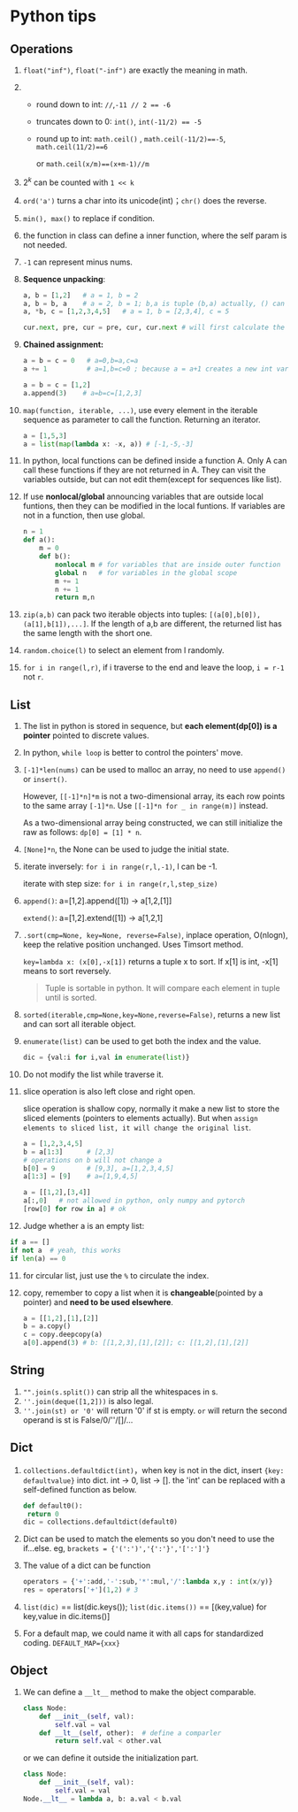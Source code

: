 # Python tips

## Operations

1. `float("inf")`, `float("-inf")` are exactly the meaning in math.

2. - round down to int: `//`,`-11 // 2 == -6`
   - truncates down to 0: `int()`, `int(-11/2) == -5`

   - round up to int: `math.ceil()` , `math.ceil(-11/2)==-5`, `math.ceil(11/2)==6`

     or `math.ceil(x/m)==(x+m-1)//m`

3. $2^k$ can be counted with `1 << k`

4. `ord('a')` turns a char into its unicode(int)；`chr()` does the reverse.

5. `min(), max()` to replace if condition.

6. the function in class can define a inner function, where the self param is not needed.

7. `-1` can represent minus nums.

8. **Sequence unpacking**:

   ```python
   a, b = [1,2]   # a = 1, b = 2
   a, b = b, a    # a = 2, b = 1; b,a is tuple (b,a) actually, () can be omitted
   a, *b, c = [1,2,3,4,5]   # a = 1, b = [2,3,4], c = 5
   
   cur.next, pre, cur = pre, cur, cur.next # will first calculate the right part, and assign sequencely to the left.
   ```

9. **Chained assignment:**

   ```python
   a = b = c = 0   # a=0,b=a,c=a
   a += 1          # a=1,b=c=0 ; because a = a+1 creates a new int variable a+1
   
   a = b = c = [1,2]
   a.append(3)    # a=b=c=[1,2,3]
   ```

10. `map(function, iterable, ...)`, use every element in the iterable sequence as parameter to call the function. Returning an iterator.

    ```python
    a = [1,5,3]
    a = list(map(lambda x: -x, a)) # [-1,-5,-3]
    ```

11. In python, local functions can be defined inside a function A. Only A can call these functions if they are not returned in A. They can visit the variables outside, but can not edit them(except for sequences like list).

12. If use **nonlocal/global** announcing variables that are outside local funtions, then they can be modified in the local funtions. If variables are not in a function, then use global.

    ```python
    n = 1
    def a():
    	m = 0
    	def b():
    		nonlocal m # for variables that are inside outer function
    		global n   # for variables in the global scope
    		m += 1
            n += 1
    		return m,n
    ```

13. `zip(a,b)` can pack two iterable objects into tuples: `[(a[0],b[0]),(a[1],b[1]),...]`. If the length of a,b are different, the returned list has the same length with the short one.

14. `random.choice(l)` to select an element from l randomly.

15. `for i in range(l,r)`, if i traverse to the end and leave the loop, `i = r-1` not `r`.

## List

1. The list in python is stored in sequence, but **each element(dp[0]) is a pointer** pointed to discrete values.

2. In python, `while loop` is better to control the pointers' move. 

3. `[-1]*len(nums)` can be used to malloc an array, no need to use `append()` or `insert()`.

   However, `[[-1]*n]*m` is not a two-dimensional array, its each row points to the same array `[-1]*n`. Use `[[-1]*n for _ in range(m)]` instead.

   As a two-dimensional array being constructed, we can still initialize the raw as follows: `dp[0] = [1] * n`.

4. `[None]*n`, the None can be used to judge the initial state.

5. iterate inversely: `for i in range(r,l,-1)`, l can be -1.

   iterate with step size: `for i in range(r,l,step_size)`

6. `append()`: a=[1,2].append([1]) -> a[1,2,[1]]

   `extend()`: a=[1,2].extend([1]) -> a[1,2,1]

7. `.sort(cmp=None, key=None, reverse=False)`, inplace operation, O(nlogn), keep the relative position unchanged. Uses Timsort method.

   `key=lambda x: (x[0],-x[1])` returns a tuple x to sort. If x[1] is int, -x[1] means to sort reversely.

   > Tuple is sortable in python. It will compare each element in tuple until is sorted.

8. `sorted(iterable,cmp=None,key=None,reverse=False)`, returns a new list and can sort all iterable object.

9. `enumerate(list)` can be used to get both the index and the value.

   ```python
   dic = {val:i for i,val in enumerate(list)}
   ```

10. Do not modify the list while traverse it.

11. slice operation is also left close and right open.

    slice operation is shallow copy, normally it make a new list to store the sliced elements (pointers to elements actually). But when `assign elements to sliced list, it will change the original list`.

    ```python
    a = [1,2,3,4,5] 
    b = a[1:3]      # [2,3]
    # operations on b will not change a
    b[0] = 9        # [9,3], a=[1,2,3,4,5]
    a[1:3] = [9]    # a=[1,9,4,5]
    
    a = [[1,2],[3,4]]
    a[:,0]   # not allowed in python, only numpy and pytorch
    [row[0] for row in a] # ok
    ```

    

12. Judge whether a is an empty list:

   ```python
   if a == []
   if not a  # yeah, this works
   if len(a) == 0
   ```

11. for circular list, just use the `%` to circulate the index.

12. copy, remember to copy a list when it is **changeable**(pointed by a pointer) and **need to be used elsewhere**.

    ```python
    a = [[1,2],[1],[2]]
    b = a.copy()
    c = copy.deepcopy(a)
    a[0].append(3) # b: [[1,2,3],[1],[2]]; c: [[1,2],[1],[2]]
    ```


## String

1. `"".join(s.split())` can strip all the whitespaces in s.
2. `''.join(deque([1,2]))` is also legal.
3. `''.join(st) or '0'` will return '0' if st is empty. `or` will return the second operand is st is False/0/''/[]/...

## Dict

1. `collections.defaultdict(int)`，when key is not in the dict, insert `{key: defaultvalue}` into dict. int -> 0, list -> []. the 'int' can be replaced with a self-defined function as below.

   ```python
   def default0():
   	return 0
   dic = collections.defaultdict(default0)
   ```

2. Dict can be used to match the elements so you don't need to use the if...else. eg, `brackets = {'(':')','{':'}','[':']'}`

3. The value of a dict can be function

   ```python
   operators = {'+':add,'-':sub,'*':mul,'/':lambda x,y : int(x/y)}
   res = operators['+'](1,2) # 3
   ```

4. `list(dic)` == list(dic.keys()); `list(dic.items())` == [(key,value) for key,value in dic.items()]

5. For a default map, we could name it with all caps for standardized coding. `DEFAULT_MAP={xxx}`

## Object

1. We can define a `__lt__` method to make the object comparable.

   ```python
   class Node:
       def __init__(self, val):
           self.val = val
       def __lt__(self, other):  # define a comparler
           return self.val < other.val
   ```

   or we can define it outside the initialization part.

   ```python
   class Node:
       def __init__(self, val):
           self.val = val
   Node.__lt__ = lambda a, b: a.val < b.val
   ```

   